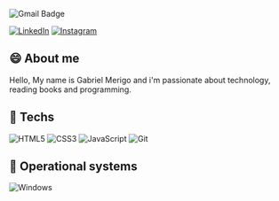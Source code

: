 
[linkedin-shield]: https://img.shields.io/badge/-GabrielMerigo-c14438?style=flat-square&logo=linkedin&colorB=2867B2
[linkedin-url]: https://www.linkedin.com/in/gabrielmerigo/
![Gmail Badge](https://img.shields.io/badge/-gabriel.merigo.dev@gmail.com-6633cc?style=flat-square&logo=Gmail&logoColor=white&link=mailto:gabriel.merigo.dev@gmail.com)

[instagram-shield]: https://img.shields.io/badge/-@dev.gabriel.merigo-c14438?style=flat-square&logo=Instagram&colorB=833AB4&logoColor=white
[instagram-url]: https://www.instagram.com/dev.gabriel_merigo/?hl=pt-br
[![LinkedIn][linkedin-shield]][linkedin-url]
[![Instagram][instagram-shield]][instagram-url]
## :smile: About me
Hello, My name is Gabriel Merigo and i'm passionate about technology, reading books and programming. 

## :balloon: Techs
![HTML5](https://img.shields.io/badge/-HTML5-E34F26?style=flat-square&logo=html5&logoColor=white)
![CSS3](https://img.shields.io/badge/-CSS3-549FDE?style=flat-square&logo=css3&logoColor=white)
![JavaScript](https://img.shields.io/badge/-JavaScript-black?style=flat-square&logo=javascript&link=https://github.com/th1ag0-Zz/)
![Git](https://img.shields.io/badge/-Git-F05032?style=flat-square&logo=git&logoColor=white)


## :cherries: Operational systems
![Windows](https://img.shields.io/badge/-Windows-00ADEF?style=flat-square&logo=windows&logoColor=white)
